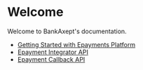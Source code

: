 # Welcome
Welcome to BankAxept's documentation.

* [Getting Started with Epayments Platform](./getting_started.md)
* [Epayment Integrator API](./swagger/integrator_merchant_bankaxept.md)
* [Epayment Callback API](./swagger/integrator_partner_bankaxept.md)
